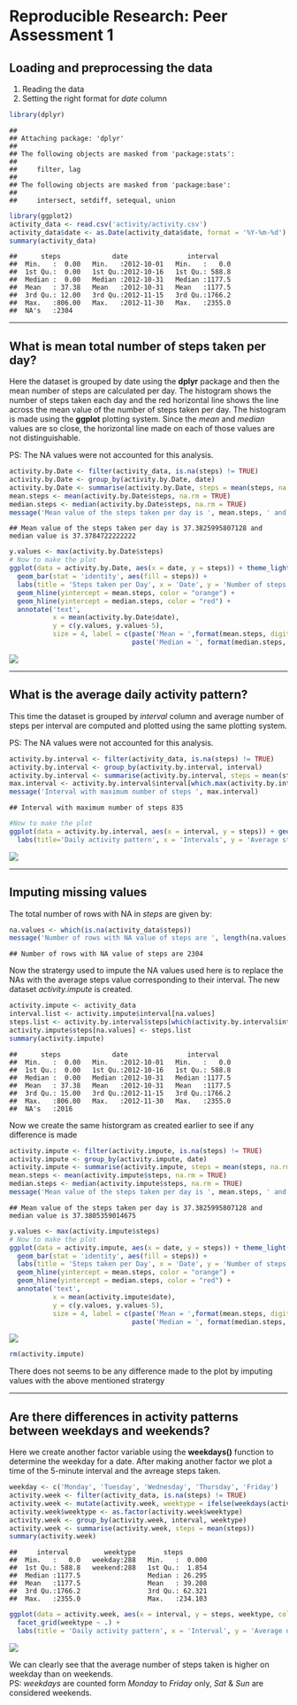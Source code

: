 # Reproducible Research: Peer Assessment 1


## Loading and preprocessing the data

1. Reading the data
2. Setting the right format for *date* column


```r
library(dplyr)
```

```
## 
## Attaching package: 'dplyr'
## 
## The following objects are masked from 'package:stats':
## 
##     filter, lag
## 
## The following objects are masked from 'package:base':
## 
##     intersect, setdiff, setequal, union
```

```r
library(ggplot2)
activity_data <- read.csv('activity/activity.csv')
activity_data$date <- as.Date(activity_data$date, format = '%Y-%m-%d')
summary(activity_data)
```

```
##      steps             date               interval     
##  Min.   :  0.00   Min.   :2012-10-01   Min.   :   0.0  
##  1st Qu.:  0.00   1st Qu.:2012-10-16   1st Qu.: 588.8  
##  Median :  0.00   Median :2012-10-31   Median :1177.5  
##  Mean   : 37.38   Mean   :2012-10-31   Mean   :1177.5  
##  3rd Qu.: 12.00   3rd Qu.:2012-11-15   3rd Qu.:1766.2  
##  Max.   :806.00   Max.   :2012-11-30   Max.   :2355.0  
##  NA's   :2304
```
***


## What is mean total number of steps taken per day?

Here the dataset is grouped by date using the **dplyr** package and then the mean number of steps are calculated
per day. The histogram shows the number of steps taken each day and the red horizontal line shows the line across
the mean value of the number of steps taken per day. The histogram is made using the **ggplot** plotting system.
Since the *mean* and *median* values are so close, the horizontal line made on each of those values are not
distinguishable.  

PS: The NA values were not accounted for this analysis.


```r
activity.by.Date <- filter(activity_data, is.na(steps) != TRUE)
activity.by.Date <- group_by(activity.by.Date, date)
activity.by.Date <- summarise(activity.by.Date, steps = mean(steps, na.rm = TRUE))
mean.steps <- mean(activity.by.Date$steps, na.rm = TRUE)
median.steps <- median(activity.by.Date$steps, na.rm = TRUE)
message('Mean value of the steps taken per day is ', mean.steps, ' and median value is ', median.steps)
```

```
## Mean value of the steps taken per day is 37.3825995807128 and median value is 37.3784722222222
```

```r
y.values <- max(activity.by.Date$steps)
# Now to make the plot
ggplot(data = activity.by.Date, aes(x = date, y = steps)) + theme_light() + 
  geom_bar(stat = 'identity', aes(fill = steps)) +
  labs(title = 'Steps taken per Day', x = 'Date', y = 'Number of steps') +
  geom_hline(yintercept = mean.steps, color = "orange") +
  geom_hline(yintercept = median.steps, color = "red") +
  annotate('text', 
           x = mean(activity.by.Date$date), 
           y = c(y.values, y.values-5),
           size = 4, label = c(paste('Mean = ',format(mean.steps, digits = 2, nsmall = 3)),
                               paste('Median = ', format(median.steps, digits = 2, nsmall = 3))))
```

![](PA1_template_files/figure-html/unnamed-chunk-2-1.png) 
***


## What is the average daily activity pattern?

This time the dataset is grouped by *interval* column and average number of steps per interval are computed and
plotted using the same plotting system.  

PS: The NA values were not accounted for this analysis.


```r
activity.by.interval <- filter(activity_data, is.na(steps) != TRUE)
activity.by.interval <- group_by(activity.by.interval, interval)
activity.by.interval <- summarise(activity.by.interval, steps = mean(steps, na.rm = TRUE))
max.interval <- activity.by.interval$interval[which.max(activity.by.interval$steps)]
message('Interval with maximum number of steps ', max.interval)
```

```
## Interval with maximum number of steps 835
```

```r
#Now to make the plot
ggplot(data = activity.by.interval, aes(x = interval, y = steps)) + geom_line(color = 'steelblue') +
  labs(title='Daily activity pattern', x = 'Intervals', y = 'Average steps per interval')
```

![](PA1_template_files/figure-html/unnamed-chunk-3-1.png) 
***


## Imputing missing values

The total number of rows with NA in *steps* are given by:


```r
na.values <- which(is.na(activity_data$steps))
message('Number of rows with NA value of steps are ', length(na.values))
```

```
## Number of rows with NA value of steps are 2304
```

Now the stratergy used to impute the NA values used here is to replace the NAs with the average steps value
corresponding to their interval. The new dataset *activity.impute* is created.


```r
activity.impute <- activity_data
interval.list <- activity.impute$interval[na.values]
steps.list <- activity.by.interval$steps[which(activity.by.interval$interval == interval.list)]
activity.impute$steps[na.values] <- steps.list
summary(activity.impute)
```

```
##      steps             date               interval     
##  Min.   :  0.00   Min.   :2012-10-01   Min.   :   0.0  
##  1st Qu.:  0.00   1st Qu.:2012-10-16   1st Qu.: 588.8  
##  Median :  0.00   Median :2012-10-31   Median :1177.5  
##  Mean   : 37.38   Mean   :2012-10-31   Mean   :1177.5  
##  3rd Qu.: 15.00   3rd Qu.:2012-11-15   3rd Qu.:1766.2  
##  Max.   :806.00   Max.   :2012-11-30   Max.   :2355.0  
##  NA's   :2016
```

Now we create the same historgram as created earlier to see if any difference is made


```r
activity.impute <- filter(activity.impute, is.na(steps) != TRUE)
activity.impute <- group_by(activity.impute, date)
activity.impute <- summarise(activity.impute, steps = mean(steps, na.rm = TRUE))
mean.steps <- mean(activity.impute$steps, na.rm = TRUE)
median.steps <- median(activity.impute$steps, na.rm = TRUE)
message('Mean value of the steps taken per day is ', mean.steps, ' and median value is ', median.steps)
```

```
## Mean value of the steps taken per day is 37.3825995807128 and median value is 37.3805359014675
```

```r
y.values <- max(activity.impute$steps)
# Now to make the plot
ggplot(data = activity.impute, aes(x = date, y = steps)) + theme_light() + 
  geom_bar(stat = 'identity', aes(fill = steps)) +
  labs(title = 'Steps taken per Day', x = 'Date', y = 'Number of steps') +
  geom_hline(yintercept = mean.steps, color = "orange") +
  geom_hline(yintercept = median.steps, color = "red") +
  annotate('text', 
           x = mean(activity.impute$date), 
           y = c(y.values, y.values-5),
           size = 4, label = c(paste('Mean = ',format(mean.steps, digits = 2, nsmall = 3)),
                               paste('Median = ', format(median.steps, digits = 2, nsmall = 3))))
```

![](PA1_template_files/figure-html/unnamed-chunk-6-1.png) 

```r
rm(activity.impute)
```

There does not seems to be any difference made to the plot by imputing values with the above mentioned stratergy
***


## Are there differences in activity patterns between weekdays and weekends?

Here we create another factor variable using the **weekdays()** function to determine the weekday for a date.
After making another factor we plot a time of the 5-minute interval and the avreage steps taken.


```r
weekday <- c('Monday', 'Tuesday', 'Wednesday', 'Thursday', 'Friday')
activity.week <- filter(activity_data, is.na(steps) != TRUE)
activity.week <- mutate(activity.week, weektype = ifelse(weekdays(activity.week$date)%in%weekday, 'weekday', 'weekend'))
activity.week$weektype <- as.factor(activity.week$weektype)
activity.week <- group_by(activity.week, interval, weektype)
activity.week <- summarise(activity.week, steps = mean(steps))
summary(activity.week)
```

```
##     interval         weektype       steps        
##  Min.   :   0.0   weekday:288   Min.   :  0.000  
##  1st Qu.: 588.8   weekend:288   1st Qu.:  1.854  
##  Median :1177.5                 Median : 26.295  
##  Mean   :1177.5                 Mean   : 39.208  
##  3rd Qu.:1766.2                 3rd Qu.: 62.321  
##  Max.   :2355.0                 Max.   :234.103
```

```r
ggplot(data = activity.week, aes(x = interval, y = steps, weektype, color = weektype)) +  geom_line() +
  facet_grid(weektype ~ .) +
  labs(title = 'Daily activity pattern', x = 'Interval', y = 'Average number of steps')
```

![](PA1_template_files/figure-html/unnamed-chunk-7-1.png) 

We can clearly see that the average number of steps taken is higher on weekday than on weekends.  
PS: *weekdays* are counted form *Monday* to *Friday* only, *Sat* & *Sun* are considered weekends.
